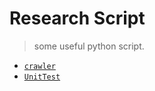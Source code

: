 # Research Script


> some useful python script.

* [`crawler`](crawler/)  
* [`UnitTest`](UnitTest/) 
